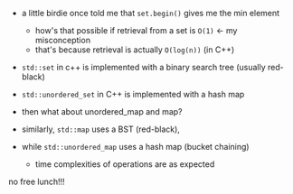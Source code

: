 - a little birdie once told me that `set.begin()` gives me the min element
	- how's that possible if retrieval from a set is `O(1)` <- my misconception
	- that's because retrieval is actually `O(log(n))` (in C++)

- `std::set` in c++ is implemented with a binary search tree (usually red-black)
- `std::unordered_set` in C++ is implemented with a hash map

- then what about unordered_map and map?
- similarly, `std::map` uses a BST (red-black), 
- while `std::unordered_map` uses a hash map (bucket chaining)
	- time complexities of operations are as expected

no free lunch!!!
